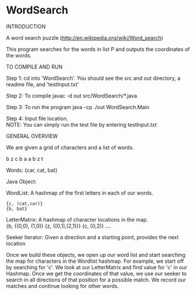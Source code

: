 # WordSearch

INTRODUCTION

A word search puzzle (http://en.wikipedia.org/wiki/Word_search)

This program searches for the words in list P and outputs the coordinates of the words.


TO COMPILE AND RUN

Step 1: cd into 'WordSearch'. You should see the src and out directory, a readme file, and 'testInput.txt'

Step 2: To compile
	javac -d out src/WordSearch/*.java

Step 3: To run the program
	java -cp ./out WordSearch.Main

Step 4: Input file location.  
		NOTE: You can simply run the test file by entering testInput.txt


GENERAL OVERVIEW

We are given a grid of characters and a list of words.

b z c
b a a
b z t

Words: {car, cat, bat}

Java Object:

WordList: A hashmap of the first letters in each of our words.  

	{c, (cat,car)}
	{b, bat}

LetterMatrix: A hashmap of character locations in the map.  
	{b, {(0,0), (1,0)}
	{z, {(0,1),(2,1)}}
	{c, (0,2)}
		....

Seeker Iterator: Given a direction and a starting point, provides the next location

Once we build these objects, we open up our word list and start searching the map for characters in the Wordlist hashmap.  For example, we start off by searching for 'c'.  We look at our LetterMatrix and find value for 'c' in our Hashmap.  Once we get the coordinates of that value, we use our seeker to search in all directions of that position for a possible match.  We record our matches and continue looking for other words.